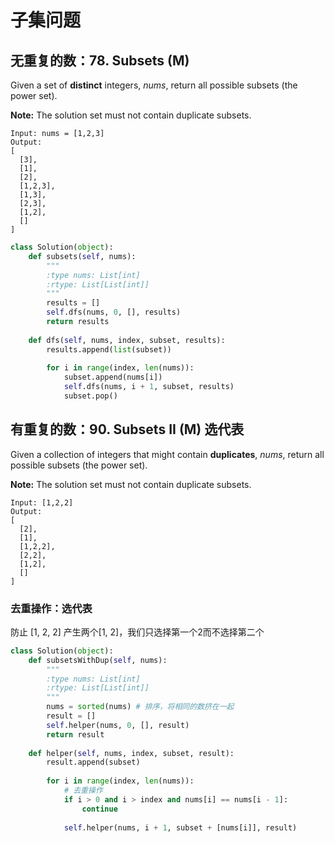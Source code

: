 # 子集问题

## 无重复的数：78. Subsets (M)

Given a set of **distinct** integers, *nums*, return all possible subsets (the power set).

**Note:** The solution set must not contain duplicate subsets.

```
Input: nums = [1,2,3]
Output:
[
  [3],
  [1],
  [2],
  [1,2,3],
  [1,3],
  [2,3],
  [1,2],
  []
]
```

```python
class Solution(object):
    def subsets(self, nums):
        """
        :type nums: List[int]
        :rtype: List[List[int]]
        """
        results = []
        self.dfs(nums, 0, [], results)
        return results
    
    def dfs(self, nums, index, subset, results):
        results.append(list(subset))
        
        for i in range(index, len(nums)):
            subset.append(nums[i])
            self.dfs(nums, i + 1, subset, results)
            subset.pop()
```



## 有重复的数：90. Subsets II (M) 选代表

Given a collection of integers that might contain **duplicates**, *nums*, return all possible subsets (the power set).

**Note:** The solution set must not contain duplicate subsets.

```
Input: [1,2,2]
Output:
[
  [2],
  [1],
  [1,2,2],
  [2,2],
  [1,2],
  []
]
```

### 去重操作：选代表

防止 [1, 2, 2] 产生两个[1, 2]，我们只选择第一个2而不选择第二个

```python
class Solution(object):
    def subsetsWithDup(self, nums):
        """
        :type nums: List[int]
        :rtype: List[List[int]]
        """
        nums = sorted(nums) # 排序，将相同的数挤在一起
        result = []
        self.helper(nums, 0, [], result)
        return result
    
    def helper(self, nums, index, subset, result):
        result.append(subset)
        
        for i in range(index, len(nums)):
            # 去重操作
            if i > 0 and i > index and nums[i] == nums[i - 1]:
                continue
                
            self.helper(nums, i + 1, subset + [nums[i]], result)
        
```

